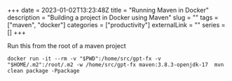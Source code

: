 +++ 
date = 2023-01-02T13:23:48Z
title = "Running Maven in Docker"
description = "Building a project in Docker using Maven"
slug = "" 
tags = ["maven", "docker"]
categories = ["productivity"]
externalLink = ""
series = []
+++

Run this from the root of a maven project

```shell
docker run -it --rm -v "$PWD":/home/src/gpt-fx -v "$HOME/.m2":/root/.m2 -w /home/src/gpt-fx maven:3.8.3-openjdk-17  mvn clean package -Ppackage
```
